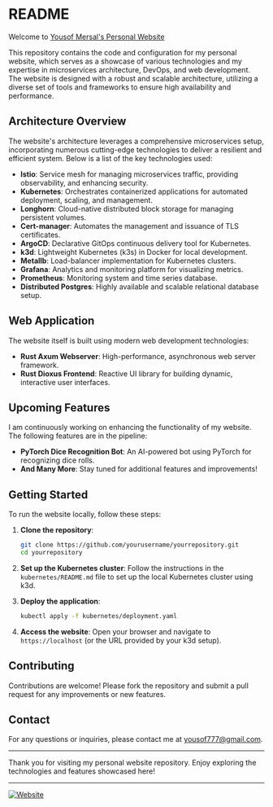 # README

Welcome to [Yousof Mersal's Personal Website](https://yousofmersal.com)

This repository contains the code and configuration for my personal website, which serves as a showcase of various technologies and my expertise in microservices architecture, DevOps, and web development. The website is designed with a robust and scalable architecture, utilizing a diverse set of tools and frameworks to ensure high availability and performance.

## Architecture Overview

The website's architecture leverages a comprehensive microservices setup, incorporating numerous cutting-edge technologies to deliver a resilient and efficient system. Below is a list of the key technologies used:

- **Istio**: Service mesh for managing microservices traffic, providing observability, and enhancing security.
- **Kubernetes**: Orchestrates containerized applications for automated deployment, scaling, and management.
- **Longhorn**: Cloud-native distributed block storage for managing persistent volumes.
- **Cert-manager**: Automates the management and issuance of TLS certificates.
- **ArgoCD**: Declarative GitOps continuous delivery tool for Kubernetes.
- **k3d**: Lightweight Kubernetes (k3s) in Docker for local development.
- **Metallb**: Load-balancer implementation for Kubernetes clusters.
- **Grafana**: Analytics and monitoring platform for visualizing metrics.
- **Prometheus**: Monitoring system and time series database.
- **Distributed Postgres**: Highly available and scalable relational database setup.

## Web Application

The website itself is built using modern web development technologies:

- **Rust Axum Webserver**: High-performance, asynchronous web server framework.
- **Rust Dioxus Frontend**: Reactive UI library for building dynamic, interactive user interfaces.

## Upcoming Features

I am continuously working on enhancing the functionality of my website. The following features are in the pipeline:

- **PyTorch Dice Recognition Bot**: An AI-powered bot using PyTorch for recognizing dice rolls.
- **And Many More**: Stay tuned for additional features and improvements!

## Getting Started

To run the website locally, follow these steps:

1. **Clone the repository**:
    ```sh
    git clone https://github.com/yourusername/yourrepository.git
    cd yourrepository
    ```

2. **Set up the Kubernetes cluster**:
    Follow the instructions in the `kubernetes/README.md` file to set up the local Kubernetes cluster using k3d.

3. **Deploy the application**:
    ```sh
    kubectl apply -f kubernetes/deployment.yaml
    ```

4. **Access the website**:
    Open your browser and navigate to `https://localhost` (or the URL provided by your k3d setup).

## Contributing

Contributions are welcome! Please fork the repository and submit a pull request for any improvements or new features.

## Contact

For any questions or inquiries, please contact me at yousof777@gmail.com.

---

Thank you for visiting my personal website repository. Enjoy exploring the technologies and features showcased here!

---

[![Website](https://img.shields.io/website-up-down-green-red/https/yousofmersal.com.svg)](https://yousofmersal.com)
